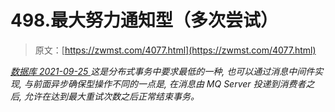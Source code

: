 <!--yml
category: 未分类
date: 0001-01-01 00:00:00
-->

# 498.最大努力通知型（多次尝试）

> 原文：[https://zwmst.com/4077.html](https://zwmst.com/4077.html)

   [ *数据库* ](https://zwmst.com/%e6%95%b0%e6%8d%ae%e5%ba%93)*[ <time datetime="2021-09-26T01:13:04+08:00"> 2021-09-25 </time> ](https://zwmst.com/4077.html)  这是分布式事务中要求最低的一种, 也可以通过消息中间件实现, 与前面异步确保型操作不同的一点是, 在消息由 MQ Server 投递到消费者之后, 允许在达到最大重试次数之后正常结束事务。*